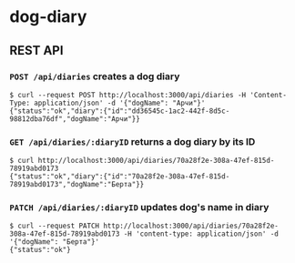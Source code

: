 # dog-diary

## REST API

### `POST /api/diaries` creates a dog diary

```
$ curl --request POST http://localhost:3000/api/diaries -H 'Content-Type: application/json' -d '{"dogName": "Арчи"}'
{"status":"ok","diary":{"id":"dd36545c-1ac2-442f-8d5c-98812dba76df","dogName":"Арчи"}}
```

### `GET /api/diaries/:diaryID` returns a dog diary by its ID

```
$ curl http://localhost:3000/api/diaries/70a28f2e-308a-47ef-815d-78919abd0173
{"status":"ok","diary":{"id":"70a28f2e-308a-47ef-815d-78919abd0173","dogName":"Берта"}}
```

### `PATCH /api/diaries/:diaryID` updates dog's name in diary

```
$ curl --request PATCH http://localhost:3000/api/diaries/70a28f2e-308a-47ef-815d-78919abd0173 -H 'content-type: application/json' -d '{"dogName": "Берта"}'
{"status":"ok"}
```
